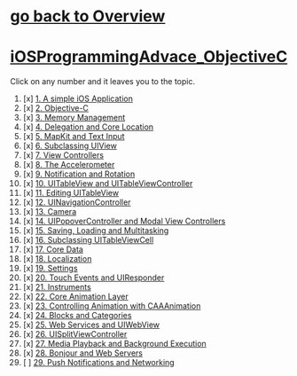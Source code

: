 # [go back to Overview](https://github.com/c4arl0s)

# [iOSProgrammingAdvace_ObjectiveC](https://github.com/c4arl0s/iOSProgramming_AdvancedObjectiveC#go-back-to-overview)

Click on any number and it leaves you to the topic.

1. [x] [1. A simple iOS Application](https://github.com/c4arl0s/iOSProgrammingAdvaceMRCObjectiveCContentIndex#1-a-simple-ios-application-using-mrc)
2. [x] [2. Objective-C](https://github.com/c4arl0s/iOSProgrammingAdvaceMRCObjectiveCContentIndex#2-objective-c)
3. [x] [3. Memory Management](https://github.com/c4arl0s/iOSProgrammingAdvaceMRCObjectiveCContentIndex#3-memory-management-using-mrc)
4. [x] [4. Delegation and Core Location](https://github.com/c4arl0s/iOSProgrammingAdvaceMRCObjectiveCContentIndex#4-delegation-and-core-location-using-mrc)
5. [x] [5. MapKit and Text Input](https://github.com/c4arl0s/iOSProgrammingAdvaceMRCObjectiveCContentIndex#5-map-kit-and-text-input-using-mrc)
6. [x] [6. Subclassing UIView](https://github.com/c4arl0s/iOSProgrammingAdvaceMRCObjectiveCContentIndex#6-subclassing-uiview-using-mrc)
7. [x] [7. View Controllers](https://github.com/c4arl0s/iOSProgrammingAdvaceMRCObjectiveCContentIndex#7-viewcontrollers-using-mrc)
8. [x] [8. The Accelerometer](https://github.com/c4arl0s/iOSProgrammingAdvaceMRCObjectiveCContentIndex#8-the-accelerometer-using-mrc)
9. [x] [9. Notification and Rotation](https://github.com/c4arl0s/iOSProgrammingAdvaceMRCObjectiveCContentIndex#9-notification-and-rotation-using-mrc)
10. [x] [10. UITableView and UITableViewController](https://github.com/c4arl0s/iOSProgrammingAdvaceMRCObjectiveCContentIndex#10-uitableview-and-uitableviewcontroller-using-mrc)
11. [x] [11. Editing UITableView](https://github.com/c4arl0s/iOSProgrammingAdvaceMRCObjectiveCContentIndex#11-editing-uitableview-using-mrc)
12. [x] [12. UINavigationController](https://github.com/c4arl0s/iOSProgrammingAdvaceMRCObjectiveCContentIndex#12-uinavigationcontroller-using-mrc)
13. [x] [13. Camera](https://github.com/c4arl0s/iOSProgrammingAdvaceMRCObjectiveCContentIndex#13-camera-using-mrc)
14. [x] [14. UIPopoverController and Modal View Controllers](https://github.com/c4arl0s/iOSProgrammingAdvaceMRCObjectiveCContentIndex#14-uipopovercontroller-and-modalviewcontrollers-using-mrc)
15. [x] [15. Saving, Loading and Multitasking](https://github.com/c4arl0s/iOSProgrammingAdvaceMRCObjectiveCContentIndex#15-saving-loading-and-multitasking-using-mrc)
16. [x] [16. Subclassing UITableViewCell](https://github.com/c4arl0s/iOSProgrammingAdvaceMRCObjectiveCContentIndex#16-subclassingi-uitableviewcell-using-mrc)
17. [x] [17. Core Data](https://github.com/c4arl0s/iOSProgrammingAdvaceMRCObjectiveCContentIndex#17-coredata-using-mrc)
18. [x] [18. Localization](https://github.com/c4arl0s/iOSProgrammingAdvaceMRCObjectiveCContentIndex#18-localization-using-mrc)
19. [x] [19. Settings](https://github.com/c4arl0s/iOSProgrammingAdvaceMRCObjectiveCContentIndex#19-settings-using-mrc)
20. [x] [20. Touch Events and UIResponder](https://github.com/c4arl0s/iOSProgrammingAdvaceMRCObjectiveCContentIndex#20-touch-events-and-uiresponder-using-mrc)
21. [x] [21. Instruments](https://github.com/c4arl0s/iOSProgrammingAdvaceMRCObjectiveCContentIndex#21-instruments-using-mrc)
22. [x] [22. Core Animation Layer](https://github.com/c4arl0s/iOSProgrammingAdvaceMRCObjectiveCContentIndex#22-core-animation-layer-using-mrc)
23. [x] [23. Controlling Animation with CAAAnimation](https://github.com/c4arl0s/iOSProgrammingAdvaceMRCObjectiveCContentIndex#23-controlling-animation-with-caanimation-using-mrc)
24. [x] [24. Blocks and Categories](https://github.com/c4arl0s/iOSProgrammingAdvaceMRCObjectiveCContentIndex#24-blocks-and-categories-using-mrc)
25. [x] [25. Web Services and UIWebView](https://github.com/c4arl0s/iOSProgrammingAdvaceMRCObjectiveCContentIndex#25-web-services-and-uiwebview-using-mrc)
26. [x] [26. UISplitViewController](https://github.com/c4arl0s/iOSProgrammingAdvaceMRCObjectiveCContentIndex#26-uisplitviewcontroller-using-mrc)
27. [x] [27. Media Playback and Background Execution](https://github.com/c4arl0s/iOSProgrammingAdvaceMRCObjectiveCContentIndex#27-media-playback-and-background-execution-using-mrc)
28. [x] [28. Bonjour and Web Servers](https://github.com/c4arl0s/iOSProgrammingAdvaceMRCObjectiveCContentIndex#28-bonjour-and-web-servers-using-mrc)
29. [ ] [29. Push Notifications and Networking](https://github.com/c4arl0s/iOSProgrammingAdvaceMRCObjectiveCContentIndex#29-push-notifications-and-networking-using-mrc)
